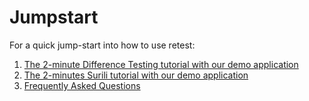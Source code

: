 
Jumpstart
=========

For a quick jump-start into how to use retest:

1. [The 2-minute Difference Testing tutorial with our demo application](2-min-diff-testing-demo-tutorial.md)
1. [The 2-minutes Surili tutorial with our demo application](2-min-surili-demo-tutorial.md)
1. [Frequently Asked Questions](faqs.md)

